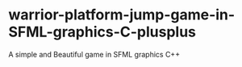 # warrior-platform-jump-game-in-SFML-graphics-C-plusplus
A simple and Beautiful game in SFML graphics C++
